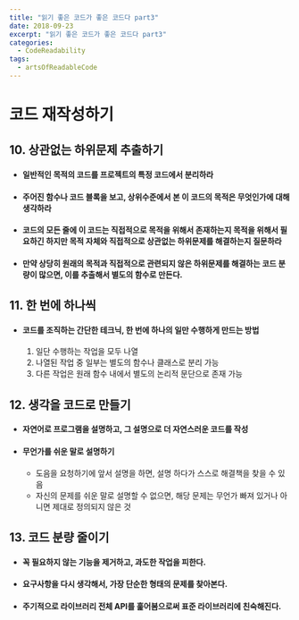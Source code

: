 ```yaml
---
title: "읽기 좋은 코드가 좋은 코드다 part3"
date: 2018-09-23
excerpt: "읽기 좋은 코드가 좋은 코드다 part3"
categories:
  - CodeReadability
tags:
  - artsOfReadableCode
---
```


# 코드 재작성하기

## 10. 상관없는 하위문제 추출하기

* #### 일반적인 목적의 코드를 프로젝트의 특정 코드에서 분리하라

* #### 주어진 함수나 코드 블록을 보고, 상위수준에서 본 이 코드의 목적은 무엇인가에 대해 생각하라

* #### 코드의 모든 줄에 이 코드는 직접적으로 목적을 위해서 존재하는지 목적을 위해서 필요하긴 하지만 목적 자체와 직접적으로 상관없는 하위문제를 해결하는지 질문하라

* #### 만약 상당히 원래의 목적과 직접적으로 관련되지 않은 하위문제를 해결하는 코드 분량이 많으면, 이를 추출해서 별도의 함수로 만든다.

## 11. 한 번에 하나씩

* #### 코드를 조직하는 간단한 테크닉, 한 번에 하나의 일만 수행하게 만드는 방법
	1. 일단 수행하는 작업을 모두 나열
	2. 나열된 작업 중 일부는 별도의 함수나 클래스로 분리 가능
	3. 다른 작업은 원래 함수 내에서 별도의 논리적 문단으로 존재 가능

## 12. 생각을 코드로 만들기

* #### 자연어로 프로그램을 설명하고, 그 설명으로 더 자연스러운 코드를 작성

* #### 무언가를 쉬운 말로 설명하기
	* 도음을 요청하기에 앞서 설명을 하면, 설명 하다가 스스로 해결책을 찾을 수 있음
	* 자신의 문제를 쉬운 말로 설명할 수 없으면, 해당 문제는 무언가 빠져 있거나 아니면 제대로 정의되지 않은 것

## 13. 코드 분량 줄이기

* #### 꼭 필요하지 않는 기능을 제거하고, 과도한 작업을 피한다.

* #### 요구사항을 다시 생각해서, 가장 단순한 형태의 문제를 찾아본다.

* #### 주기적으로 라이브러리 전체 API를 훑어봄으로써 표준 라이브러리에 친숙해진다.
